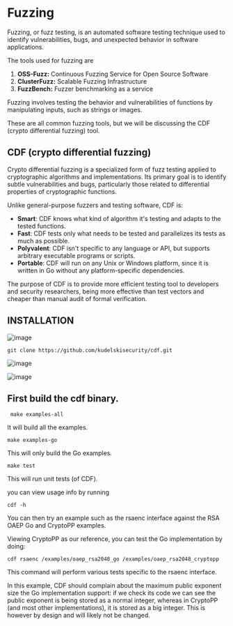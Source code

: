 # Fuzzing

Fuzzing, or fuzz testing, is an automated software testing technique used to identify vulnerabilities, bugs, and unexpected behavior in software applications.

The tools used for fuzzing are

1. **OSS-Fuzz:** Continuous Fuzzing Service for Open Source Software
2. **ClusterFuzz:** Scalable Fuzzing Infrastructure
3. **FuzzBench:** Fuzzer benchmarking as a service

Fuzzing involves testing the behavior and vulnerabilities of functions by manipulating inputs, such as strings or images.


These are all common fuzzing tools, but we will be discussing the CDF (crypto differential fuzzing) tool.

##   CDF (crypto differential fuzzing)

Crypto differential fuzzing is a specialized form of fuzz testing applied to cryptographic algorithms and implementations. Its primary goal is to identify subtle vulnerabilities and bugs, particularly those related to differential properties of cryptographic functions.

Unlike general-purpose fuzzers and testing software, CDF is:

- **Smart**: CDF knows what kind of algorithm it's testing and adapts to the tested functions.
- **Fast**: CDF tests only what needs to be tested and parallelizes its tests as much as possible.
- **Polyvalent**: CDF isn't specific to any language or API, but supports arbitrary executable programs or scripts.
- **Portable**: CDF will run on any Unix or Windows platform, since it is written in Go without any platform-specific dependencies.

The purpose of CDF is to provide more efficient testing tool to developers and security researchers, being more effective than test vectors and cheaper than manual audit of formal verification.

## INSTALLATION

![image](https://github.com/ananthan05/Android-Security/assets/140697378/6e389c52-b90e-46ae-8e64-4db65145801d)

```
git clone https://github.com/kudelskisecurity/cdf.git
```

![image](https://github.com/RahulMMenon011/Android-Security/assets/140642506/2c558180-17e0-4346-93ea-bad99ef297b7)

![image](https://github.com/RahulMMenon011/Android-Security/assets/140642506/ee2d2fa7-1595-44a2-b9ed-a5c1fb583384)


## First build the cdf binary.

```
 make examples-all
```
 It will build all the examples.
  
 ```
make examples-go
```
This will only build the Go examples.

```
make test
```
This will run unit tests (of CDF).

you can view usage info by running 

```
cdf -h
```


You can then try an example such as the rsaenc interface against the RSA OAEP Go and CryptoPP examples. 

Viewing CryptoPP as our reference, you can test the Go implementation by doing:

```
cdf rsaenc /examples/oaep_rsa2048_go /examples/oaep_rsa2048_cryptopp
```
This command will perform various tests specific to the rsaenc interface.

In this example, CDF should complain about the maximum public exponent size the Go implementation support: if we check its code we can see the public exponent is being stored as a normal integer, whereas in CryptoPP (and most other implementations), it is stored as a big integer. This is however by design and will likely not be changed.
